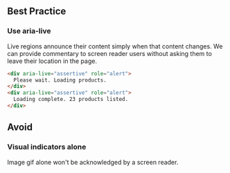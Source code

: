 ## Best Practice
### Use aria-live
Live regions announce their content simply when that content changes. We can provide commentary to screen reader users without asking them to leave their location in the page. 
```html
<div aria-live="assertive" role="alert">
  Please wait. Loading products.
</div>
<div aria-live="assertive" role="alert">
  Loading complete. 23 products listed.
</div>
```
## Avoid
### Visual indicators alone
Image gif alone won't be acknowledged by a screen reader. 
